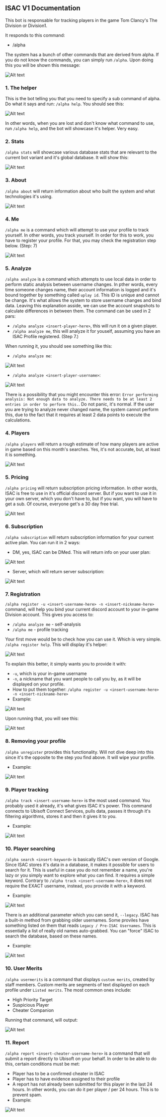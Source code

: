 ## ISAC V1 Documentation

This bot is responsable for tracking players in the game Tom Clancy's The Division or Division1. 

It responds to this command:
 - /alpha 

The system has a bunch of other commands that are derived from alpha. If you do not know the commands, you can simply run 
```/alpha```. Upon doing this you will be shown this message:

![Alt text](image.png)
### 1. The helper
This is the bot telling you that you need to specify a sub command of alpha. Do what it says and run: ```/alpha help```. 
You should see this:

![Alt text](image-1.png)

In other words, when you are lost and don't know what command to use, run ```/alpha help```, and the bot will showcase it's helper. Very easy.

### 2. Stats
```/alpha stats``` will showcase various database stats that are relevant to the current bot variant and it's global database. It will show this:

![Alt text](image-2.png)

### 3. About
```/alpha about``` will return information about who built the system and what technologies it's using.

![Alt text](image-3.png)

### 4. Me
```/alpha me``` is a command which will attempt to use your profile to track yourself. In other words, you track yourself. In order for this to work, you have to register your profile. For that, you may check the registration step below. (Step: 7)

![Alt text](image-4.png)

### 5. Analyze
```/alpha analyze``` is a command which attempts to use local data in order to perform static analysis between username changes. In pther words, every time someone changes name, their account information is logged and it's bound together by something called ```uplay id```. This ID is unique and cannot be change. It's what allows the system to store username changes and bind data. Leaving this explanation asside, we can use the account snapshots to calculate differences in between them. The command can be used in 2 pars:
 - ```/alpha analyze <insert-player-here>```, this will run it on a given player.
 - ```/alpha analyze me```, this will analyze it for youself, assuming you have an ISAC Profile registered. (Step 7.)

 When running it, you should see something like this:
 - ```/alpha analyze me```:

 ![Alt text](image-5.png)
 - ```/alpha analyze <insert-player-username>```:

 ![Alt text](image-6.png)

 There is a possibility that you might encounter this error: ```Error performing analysis: Not enough data to analyze. There needs to be at least 2 entries in order to perform this.```. Do not panic, it's normal. If the user you are trying to analyze never changed name, the system cannot perform this, due to the fact that it requires at least 2 data points to execute the calculations.

 ### 4. Players
 ```/alpha players``` will return a rough estimate of how many players are active in game based on this month's searches. Yes, it's not accurate, but, at least it is something.

![Alt text](image-7.png)

### 5. Pricing
```/alpha pricing``` will return subscription pricing information. In other words, ISAC is free to use in it's official discord server. But if you want to use it in your own server, which you don't have to, but if you want, you will have to get a sub. Of course, everyone get's a 30 day free trial.

![Alt text](image-8.png)

### 6. Subscription
```/alpha subscription``` will return subscription information for your current active plan. You can run it in 2 ways:
 - DM, yes, ISAC can be DMed. This will return info on your user plan:

 ![Alt text](image-9.png)
 - Server, which will return server subscription:

 ![Alt text](image-10.png)

 ### 7. Registration
```/alpha register -u <insert-username-here> -n <insert-nickname-here>``` command, will help you bind your current discord account to your in-game Division account. This gives you access to:
 - ```/alpha analyze me``` - self-analysis
 - ```/alpha me``` - profile tracking

 Your first move would be to check  how you can use it. Which is very simple. ```/alpha register help```. This will display it's helper:

 ![Alt text](image-11.png)

 To explain this better, it simply wants you to provide it with:
 - ```-u```, which is your in-game username
 - ```-n```, a nickname that you want people to call you by, as it will be displayed on your profile.
 - How to put them together: ```/alpha register -u <insert-username-here> -n <insert-nickname-here>```
 - Example:

 ![Alt text](image-12.png)

 Upon running that, you will see this:

 ![Alt text](image-13.png)

 ### 8. Removing your profile
 ```/alpha unregister``` provides this functionality. Will not dive deep into this since it's the opposite to the step you find above. It will wipe your profile. 
 - Example:

![Alt text](image-14.png)

### 9. Player tracking
```/alpha track <insert-username-here>``` is the most used command. You probably used it already, it's what gives ISAC it's power. This command connects to Ubisoft Connect Services, pulls data, passes it through it's filtering algorithms, stores it and then it gives it to you. 
 - Example:

 ![Alt text](image-15.png)

 ### 10. Player searching
 ```/alpha search <insert-keyword>``` is basically ISAC's own version of Google. Since ISAC stores it's data in a database, it makes it possible for users to search for it. This is useful in case you do not remember a name, you're lazy or you simply want to explore what you can find. It requires a simple keyword. Contrary to ```/alpha track <insert-username-here>```, it does not require the EXACT username, instead, you provide it with a keyword.
  - Example:

![Alt text](image-16.png)

There is an additional parameter which you can send it, ```--legacy```. ISAC has a built-in method from grabbing older usernames. Some proviles have something listed on them that reads ```Legacy / Pre-ISAC Usernames```. This is essentially a list of really old names auto-grabbed. You can "force" ISAC to search the database, based on these names.
 - Example:

![Alt text](image-17.png)

### 10. User Merits
```/alpha usermerits``` is a command that displays ```custom merits```, created by staff members. Custom merits are segments of text displayed on each profile under ```Listed merits```. The most common ones include:
 - High Priority Target
 - Suspicious Player
 - Cheater Companion

Running that command, will output:

![Alt text](image-18.png)

### 11. Report
```/alpha report <insert-cheater-username-here>``` is a command that will submit a report directly to Ubisoft on your behalf. In order to be able to do this, certain conditions must be met:
 - Player has to be a confirmed cheater in ISAC
 - Player has to have evidence assigned to their profile
 - A report has not already been submitted for this player in the last 24 hours. In other words, you can do it per player / per 24 hours. This is to prevent spam.
 - Example:

 ![Alt text](image-19.png)

